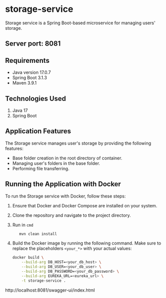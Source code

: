 # storage-service

Storage service is a Spring Boot-based microservice for managing users' storage.

## Server port: 8081

## Requirements

- Java version 17.0.7
- Spring Boot 3.1.3
- Maven 3.9.1

## Technologies Used

1. Java 17
2. Spring Boot

## Application Features

The Storage service manages user's storage by providing the following features:

- Base folder creation in the root directory of container.
- Managing user's folders in the base folder.
- Performing file transferring.

## Running the Application with Docker

To run the Storage service with Docker, follow these steps:

1. Ensure that Docker and Docker Compose are installed on your system.
2. Clone the repository and navigate to the project directory.
3. Run in `cmd`
   ```sh
      mvn clean install
   ```
4. Build the Docker image by running the following command. Make sure to replace the placeholders `<your_*>` with your
   actual values:

   ```sh
   docker build \
       --build-arg DB_HOST=<your_db_host> \
       --build-arg DB_USER=<your_db_user> \
       --build-arg DB_PASSWORD=<your_db_password> \
       --build-arg EUREKA_URL=<eureka_url> \
       -t storage-service .
    ```
http://localhost:8081/swagger-ui/index.html